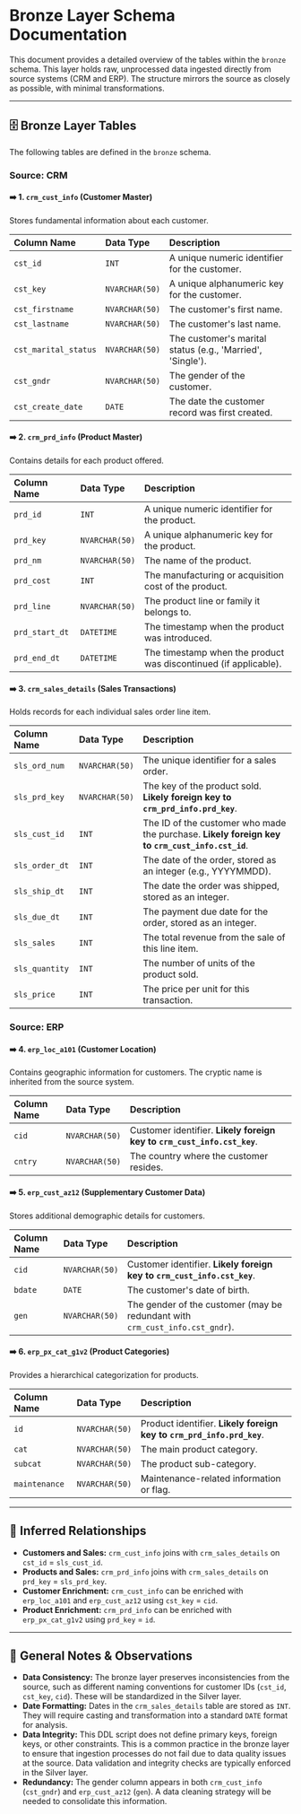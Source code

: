
# Bronze Layer Schema Documentation

This document provides a detailed overview of the tables within the `bronze` schema. This layer holds raw, unprocessed data ingested directly from source systems (CRM and ERP). The structure mirrors the source as closely as possible, with minimal transformations.

-----

## 🗄️ Bronze Layer Tables

The following tables are defined in the `bronze` schema.

### Source: CRM

#### ➡️ 1. `crm_cust_info` (Customer Master)

Stores fundamental information about each customer.

| Column Name | Data Type | Description |
| :--- | :--- | :--- |
| `cst_id` | `INT` | A unique numeric identifier for the customer. |
| `cst_key` | `NVARCHAR(50)`| A unique alphanumeric key for the customer. |
| `cst_firstname` | `NVARCHAR(50)`| The customer's first name. |
| `cst_lastname` | `NVARCHAR(50)`| The customer's last name. |
| `cst_marital_status`| `NVARCHAR(50)`| The customer's marital status (e.g., 'Married', 'Single'). |
| `cst_gndr` | `NVARCHAR(50)`| The gender of the customer. |
| `cst_create_date` | `DATE` | The date the customer record was first created. |

#### ➡️ 2. `crm_prd_info` (Product Master)

Contains details for each product offered.

| Column Name | Data Type | Description |
| :--- | :--- | :--- |
| `prd_id` | `INT` | A unique numeric identifier for the product. |
| `prd_key` | `NVARCHAR(50)`| A unique alphanumeric key for the product. |
| `prd_nm` | `NVARCHAR(50)`| The name of the product. |
| `prd_cost` | `INT` | The manufacturing or acquisition cost of the product. |
| `prd_line` | `NVARCHAR(50)`| The product line or family it belongs to. |
| `prd_start_dt` | `DATETIME` | The timestamp when the product was introduced. |
| `prd_end_dt` | `DATETIME` | The timestamp when the product was discontinued (if applicable). |

#### ➡️ 3. `crm_sales_details` (Sales Transactions)

Holds records for each individual sales order line item.

| Column Name | Data Type | Description |
| :--- | :--- | :--- |
| `sls_ord_num` | `NVARCHAR(50)`| The unique identifier for a sales order. |
| `sls_prd_key` | `NVARCHAR(50)`| The key of the product sold. **Likely foreign key to `crm_prd_info.prd_key`**. |
| `sls_cust_id` | `INT` | The ID of the customer who made the purchase. **Likely foreign key to `crm_cust_info.cst_id`**. |
| `sls_order_dt` | `INT` | The date of the order, stored as an integer (e.g., YYYYMMDD). |
| `sls_ship_dt` | `INT` | The date the order was shipped, stored as an integer. |
| `sls_due_dt` | `INT` | The payment due date for the order, stored as an integer. |
| `sls_sales` | `INT` | The total revenue from the sale of this line item. |
| `sls_quantity` | `INT` | The number of units of the product sold. |
| `sls_price` | `INT` | The price per unit for this transaction. |

### Source: ERP

#### ➡️ 4. `erp_loc_a101` (Customer Location)

Contains geographic information for customers. The cryptic name is inherited from the source system.

| Column Name | Data Type | Description |
| :--- | :--- | :--- |
| `cid` | `NVARCHAR(50)`| Customer identifier. **Likely foreign key to `crm_cust_info.cst_key`**. |
| `cntry` | `NVARCHAR(50)`| The country where the customer resides. |

#### ➡️ 5. `erp_cust_az12` (Supplementary Customer Data)

Stores additional demographic details for customers.

| Column Name | Data Type | Description |
| :--- | :--- | :--- |
| `cid` | `NVARCHAR(50)`| Customer identifier. **Likely foreign key to `crm_cust_info.cst_key`**. |
| `bdate` | `DATE` | The customer's date of birth. |
| `gen` | `NVARCHAR(50)`| The gender of the customer (may be redundant with `crm_cust_info.cst_gndr`). |

#### ➡️ 6. `erp_px_cat_g1v2` (Product Categories)

Provides a hierarchical categorization for products.

| Column Name | Data Type | Description |
| :--- | :--- | :--- |
| `id` | `NVARCHAR(50)`| Product identifier. **Likely foreign key to `crm_prd_info.prd_key`**. |
| `cat` | `NVARCHAR(50)`| The main product category. |
| `subcat` | `NVARCHAR(50)`| The product sub-category. |
| `maintenance`| `NVARCHAR(50)`| Maintenance-related information or flag. |

-----

## 🔗 Inferred Relationships

  * **Customers and Sales:** `crm_cust_info` joins with `crm_sales_details` on `cst_id` = `sls_cust_id`.
  * **Products and Sales:** `crm_prd_info` joins with `crm_sales_details` on `prd_key` = `sls_prd_key`.
  * **Customer Enrichment:** `crm_cust_info` can be enriched with `erp_loc_a101` and `erp_cust_az12` using `cst_key` = `cid`.
  * **Product Enrichment:** `crm_prd_info` can be enriched with `erp_px_cat_g1v2` using `prd_key` = `id`.

-----

## 📝 General Notes & Observations

  * **Data Consistency:** The bronze layer preserves inconsistencies from the source, such as different naming conventions for customer IDs (`cst_id`, `cst_key`, `cid`). These will be standardized in the Silver layer.
  * **Date Formatting:** Dates in the `crm_sales_details` table are stored as `INT`. They will require casting and transformation into a standard `DATE` format for analysis.
  * **Data Integrity:** This DDL script does not define primary keys, foreign keys, or other constraints. This is a common practice in the bronze layer to ensure that ingestion processes do not fail due to data quality issues at the source. Data validation and integrity checks are typically enforced in the Silver layer.
  * **Redundancy:** The gender column appears in both `crm_cust_info` (`cst_gndr`) and `erp_cust_az12` (`gen`). A data cleaning strategy will be needed to consolidate this information.
